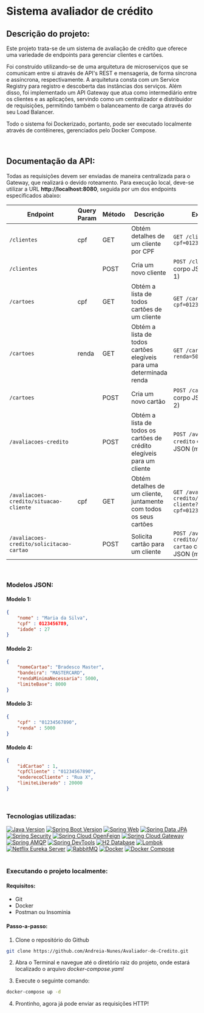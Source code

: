 
# Sistema avaliador de crédito

## Descrição do projeto:
<p>Este projeto trata-se de um sistema de avaliação de crédito que oferece uma variedade de endpoints para gerenciar clientes e cartões.</p>

<p>Foi construído utilizando-se de uma arquitetura de microserviços que se comunicam entre si através de API's REST e mensageria, de forma síncrona e assíncrona, respectivamente. A arquitetura consta com um Service Registry para registro e descoberta das instâncias dos serviços. Além disso, foi implementado um API Gateway que atua como intermediário entre os clientes e as aplicações, servindo como um centralizador e distribuidor de requisições, permitindo também o balanceamento de carga através do seu Load Balancer. </p>

<p>Todo o sistema foi Dockerizado, portanto, pode ser executado localmente através de contêineres, gerenciados pelo Docker Compose.</p>
<br/>


## Documentação da API:

<p> Todas as requisições devem ser enviadas de maneira centralizada para o Gateway, que realizará o devido roteamento. Para execução local, deve-se utilizar a URL <b>http://localhost:8080</b>, seguida por um dos endpoints especificados abaixo:</p>

| Endpoint                                | Query Param | Método | Descrição                                                              | Exemplo                                                          |
|-----------------------------------------|-------------|--------|------------------------------------------------------------------------|-----------------------------------------------------------------|
| `/clientes`                             | cpf         | GET    | Obtém detalhes de um cliente por CPF                                   | `GET /clientes?cpf=01234567890`                                        |
| `/clientes`                             |             | POST   | Cria um novo cliente                                                   | `POST /clientes` com corpo JSON (modelo 1)                              |
| `/cartoes`                              | cpf         | GET    | Obtém a lista de todos cartões de um cliente                           | `GET /cartoes?cpf=01234567890`                                                 |
| `/cartoes`                              | renda       | GET    | Obtém a lista de todos cartões elegíveis para uma determinada renda    | `GET /cartoes?renda=5000`                                                      |
| `/cartoes`                              |             | POST   | Cria um novo cartão                                                    | `POST /cartoes` com corpo JSON (modelo 2)                               |
| `/avaliacoes-credito`                   |             | POST   | Obtém a lista de todos os cartões de crédito elegíveis para um cliente | `POST /avaliacoes-credito` com corpo JSON (modelo 3)                    |
| `/avaliacoes-credito/situacao-cliente`  | cpf         | GET    | Obtém detalhes de um cliente, juntamente com todos os seus cartões     | `GET /avaliacoes-credito/situacao-cliente?cpf=01234567890`             |
| `/avaliacoes-credito/solicitacao-cartao`|             | POST   | Solicita cartão para um cliente                                        | `POST /avaliacoes-credito/solicitacao-cartao` com corpo JSON (modelo 4) |
<br/>

### Modelos JSON: 

#### Modelo 1:
```json
{
    "nome" : "Maria da Silva",
    "cpf" : 0123456789,
    "idade" : 27
}
```

#### Modelo 2:
```json
{
	"nomeCartao": "Bradesco Master",
	"bandeira": "MASTERCARD",
	"rendaMinimaNecessaria": 5000,
	"limiteBase": 8000
}
```

#### Modelo 3:
```json
{
	"cpf" : "01234567890",
	"renda" : 5000
}
```

#### Modelo 4:
```json
{
	"idCartao" : 1,
	"cpfCliente" : "01234567890",
	"enderecoCliente" : "Rua X",
	"limiteLiberado" : 20000
}
```
<br/>


### Tecnologias utilizadas:
[![Java Version](https://img.shields.io/badge/Java-11-blue)](https://www.oracle.com/br/java/technologies/javase/jdk11-archive-downloads.html)
[![Spring Boot Version](https://img.shields.io/badge/Spring%20Boot-2.6.x-brightgreen)](https://docs.spring.io/spring-boot/docs/2.6.0/reference/html/)
[![Spring Web](https://img.shields.io/badge/Spring%20Web-brightgreen)](https://docs.spring.io/spring-boot/reference/web/index.html)
[![Spring Data JPA](https://img.shields.io/badge/Spring%20Data%20JPA-brightgreen)](https://docs.spring.io/spring-boot/docs/2.6.0/reference/html/data.html#data.sql.jpa-and-spring-data)
[![Spring Security](https://img.shields.io/badge/Spring%20Security-brightgreen)](https://spring.io/projects/spring-security)
[![Spring Cloud OpenFeign](https://img.shields.io/badge/Spring%20Cloud%20OpenFeign-brightgreen)](https://spring.io/projects/spring-cloud-openfeign)
[![Spring Cloud Gateway](https://img.shields.io/badge/Spring%20Cloud%20Gateway-blue)](https://spring.io/projects/spring-cloud-gateway)
[![Spring AMQP](https://img.shields.io/badge/Spring%20AMQP-brightgreen)](https://spring.io/projects/spring-amqp)
[![Spring DevTools](https://img.shields.io/badge/Spring%20DevTools-brightgreen)](https://docs.spring.io/spring-boot/reference/using/devtools.html)
[![H2 Database](https://img.shields.io/badge/H2%20Database-blue)](https://h2database.com/html/main.html)
[![Lombok](https://img.shields.io/badge/Lombok-red)](https://projectlombok.org/)
[![Netflix Eureka Server](https://img.shields.io/badge/Netflix%20Eureka%20Server-red)](https://cloud.spring.io/spring-cloud-netflix/reference/html/)
[![RabbitMQ](https://img.shields.io/badge/RabbitMQ-orange)](https://www.rabbitmq.com/)
[![Docker](https://img.shields.io/badge/Docker-blue)](https://www.docker.com/)
[![Docker Compose](https://img.shields.io/badge/Docker%20Compose-blue)](https://docs.docker.com/compose/)
<br/>
<br/>

### Executando o projeto localmente:

#### Requisitos:
- Git
- Docker
- Postman ou Insominia

#### Passo-a-passo:
1. Clone o repositório do Github
```bash
git clone https://github.com/Andreia-Nunes/Avaliador-de-Credito.git
```
2. Abra o Terminal e navegue até o diretório raiz do projeto, onde estará localizado o arquivo <i>docker-compose.yaml</i>

3. Execute o seguinte comando:
```bash
docker-compose up -d
```

4. Prontinho, agora já pode enviar as requisições HTTP!
